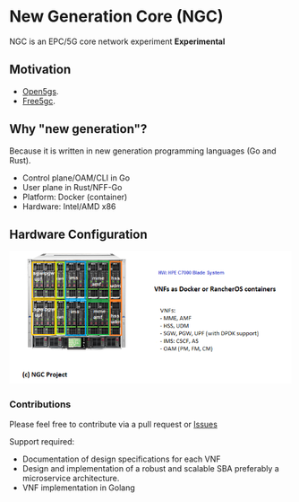 # New Generation Core (NGC) 

NGC is an EPC/5G core network experiment
**Experimental**

## Motivation
- [Open5gs](https://github.com/acetcom/open5gs).
- [Free5gc](https://github.com/free5gc/free5gc).

## Why "new generation"?
Because it is written in new generation programming languages (Go and Rust). 
- Control plane/OAM/CLI in Go
- User plane in Rust/NFF-Go
- Platform: Docker (container)
- Hardware: Intel/AMD x86 


## Hardware Configuration
![NGC hardware configuration](ngc_hw.png)

### Contributions
Please feel free to contribute via a pull request or [Issues](https://github.com/eshikafe/ngc/issues)

Support required:
- Documentation of design specifications for each VNF
- Design and implementation of a robust and scalable SBA preferably a microservice architecture.
- VNF implementation in Golang



